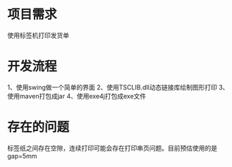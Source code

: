 # 项目需求
使用标签机打印发货单
# 开发流程
1、使用swing做一个简单的界面
2、使用TSCLIB.dll动态链接库绘制图形打印
3、使用maven打包成jar
4、使用exe4j打包成exe文件
# 存在的问题
标签纸之间存在空隙，连续打印可能会存在打印串页问题。目前预估使用的是gap=5mm

